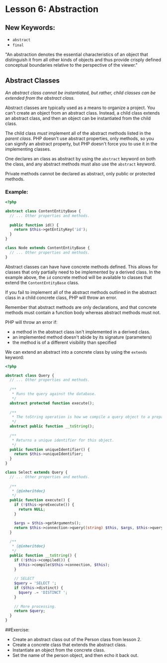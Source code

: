 # Lesson 6: Abstraction

## New Keywords:

 - `abstract`
 - `final`

"An abstraction denotes the essential characteristics of an object that
distinguish it from all other kinds of objects and thus provide crisply defined
conceptual boundaries relative to the perspective of the viewer."

## Abstract Classes

*An abstract class cannot be instantiated, but rather, _child classes_ can be
extended from the abstract class.*

Abstract classes are typically used as a means to organize a project.  You
can't create an object from an abstract class. Instead, a child class extends
an abstract class, and then an object can be instantiated from the child class.

The child class *must* implement all of the abstract methods listed in the
*parent class*. PHP doesn't use abstract properties, only methods, so you can
signify an abstract property, but PHP doesn't force you to use it in the
implementing classes.

One declares an class as abstract by using the `abstract` keyword on both the
class, and any abstract methods must also use the `abstract` keyword.

Private methods cannot be declared as abstract, only public or protected
methods.

### Example:

```php
<?php

abstract class ContentEntityBase {
  // ... Other properties and methods.
  
  public function id() {
    return $this->getEntityKey('id');
  }
}

class Node extends ContentEntityBase {
  // ... Other properties and methods.
}
```

Abstract classes can have have concrete methods defined. This allows for
classes that only partially need to be implemented by a derived class. In the
example above, the `id` concrete method will be available to classes that
extend the `ContentEntityBase` class.

If you fail to implement all of the abstract methods outlined in the abstract
class in a child concrete class, PHP will throw an error.

Remember that abstract methods are only declarations, and that concrete
methods must contain a function body whereas abstract methods must not.

PHP will throw an error if:

 - a method in the abstract class isn't implemented in a derived class.
 - an implemented method doesn't abide by its signature (parameters)
 - the method is of a different visibility than specified

We can extend an abstract into a concrete class by using the `extends` keyword:


```php
<?php

abstract class Query {
  // ... Other properties and methods.
  
  /**
   * Runs the query against the database.
   */
  abstract protected function execute();
  
  /**
   * The toString operation is how we compile a query object to a prepared statement.
   */
  abstract public function __toString();
  
  /**
   * Returns a unique identifier for this object.
   */
  public function uniqueIdentifier() {
    return $this->uniqueIdentifier;
  }
}

class Select extends Query {
  // ... Other properties and methods.
  
  /**
   * {@inheritdoc}
   */
  public function execute() {
    if (!$this->preExecute()) {
      return NULL;
    }

    $args = $this->getArguments();
    return $this->connection->query((string) $this, $args, $this->queryOptions);
  }
  
  /**
   * {@inheritdoc}
   */
  public function __toString() {
    if (!$this->compiled()) {
      $this->compile($this->connection, $this);
    }
    
    // SELECT
    $query = 'SELECT ';
    if ($this->distinct) {
      $query .= 'DISTINCT ';
    }
    
    // More processing.
    return $query;
  }
}
```

##Exercise:

 - Create an abstract class out of the Person class from lesson 2.
 - Create a concrete class that extends the abstract class.
 - Instantiate an object from the concrete class.
 - Set the name of the person object, and then echo it back out.
